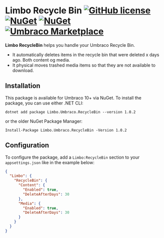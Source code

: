 # Limbo Recycle Bin [![GitHub license](https://img.shields.io/badge/license-MIT-blue.svg)](LICENSE.md) [![NuGet](https://img.shields.io/nuget/vpre/Limbo.Umbraco.RecycleBin.svg)](https://www.nuget.org/packages/Limbo.Umbraco.RecycleBin) [![NuGet](https://img.shields.io/nuget/dt/Limbo.Umbraco.RecycleBin.svg)](https://www.nuget.org/packages/Limbo.Umbraco.RecycleBin) [![Umbraco Marketplace](https://img.shields.io/badge/umbraco-marketplace-%233544B1)](https://marketplace.umbraco.com/package/limbo.umbraco.recyclebin)

**Limbo RecycleBin** helps you handle your Umbraco Recycle Bin.

- It automatically deletes items in the recycle bin that were deleted x days ago. Both content og media.
- It physical moves trashed media items so that they are not available to download.


## Installation

This package is available for Umbraco 10+ via NuGet. To install the package, you can use either .NET CLI:

```
dotnet add package Limbo.Umbraco.RecycleBin --version 1.0.2
```

or the older NuGet Package Manager:

```
Install-Package Limbo.Umbraco.RecycleBin -Version 1.0.2
```


## Configuration

To configure the package, add a `Limbo:RecycleBin` section to your `appsettings.json` like in the example below:

```json
{
  "Limbo": {
    "RecycleBin": {
      "Content": {
        "Enabled": true,
        "DeleteAfterDays": 30
      },
      "Media": {
        "Enabled": true,
        "DeleteAfterDays": 30
      }
    }
  }
}
```
